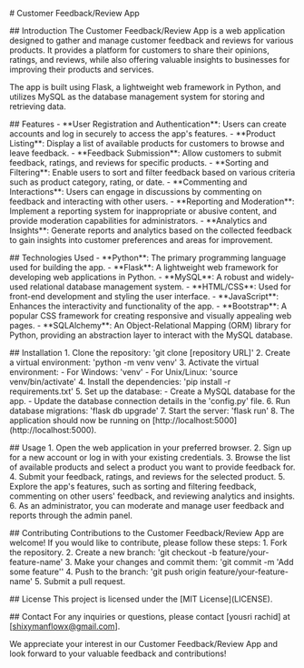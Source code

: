 \# Customer Feedback/Review App

\## Introduction The Customer Feedback/Review App is a web application designed to gather and manage customer feedback and reviews for various products. It provides a platform for customers to share their opinions, ratings, and reviews, while also offering valuable insights to businesses for improving their products and services.

The app is built using Flask, a lightweight web framework in Python, and utilizes MySQL as the database management system for storing and retrieving data.

\## Features - \*\*User Registration and Authentication\*\*: Users can create accounts and log in securely to access the app's features. - \*\*Product Listing\*\*: Display a list of available products for customers to browse and leave feedback. - \*\*Feedback Submission\*\*: Allow customers to submit feedback, ratings, and reviews for specific products. - \*\*Sorting and Filtering\*\*: Enable users to sort and filter feedback based on various criteria such as product category, rating, or date. - \*\*Commenting and Interactions\*\*: Users can engage in discussions by commenting on feedback and interacting with other users. - \*\*Reporting and Moderation\*\*: Implement a reporting system for inappropriate or abusive content, and provide moderation capabilities for administrators. - \*\*Analytics and Insights\*\*: Generate reports and analytics based on the collected feedback to gain insights into customer preferences and areas for improvement.

\## Technologies Used - \*\*Python\*\*: The primary programming language used for building the app. - \*\*Flask\*\*: A lightweight web framework for developing web applications in Python. - \*\*MySQL\*\*: A robust and widely-used relational database management system. - \*\*HTML/CSS\*\*: Used for front-end development and styling the user interface. - \*\*JavaScript\*\*: Enhances the interactivity and functionality of the app. - \*\*Bootstrap\*\*: A popular CSS framework for creating responsive and visually appealing web pages. - \*\*SQLAlchemy\*\*: An Object-Relational Mapping (ORM) library for Python, providing an abstraction layer to interact with the MySQL database.

\## Installation 1. Clone the repository: 'git clone \[repository URL\]' 2. Create a virtual environment: 'python -m venv venv' 3. Activate the virtual environment: - For Windows: 'venv' - For Unix/Linux: 'source venv/bin/activate' 4. Install the dependencies: 'pip install -r requirements.txt' 5. Set up the database: - Create a MySQL database for the app. - Update the database connection details in the 'config.py' file. 6. Run database migrations: 'flask db upgrade' 7. Start the server: 'flask run' 8. The application should now be running on \[http://localhost:5000\](http://localhost:5000).

\## Usage 1. Open the web application in your preferred browser. 2. Sign up for a new account or log in with your existing credentials. 3. Browse the list of available products and select a product you want to provide feedback for. 4. Submit your feedback, ratings, and reviews for the selected product. 5. Explore the app's features, such as sorting and filtering feedback, commenting on other users' feedback, and reviewing analytics and insights. 6. As an administrator, you can moderate and manage user feedback and reports through the admin panel.

\## Contributing Contributions to the Customer Feedback/Review App are welcome! If you would like to contribute, please follow these steps: 1. Fork the repository. 2. Create a new branch: 'git checkout -b feature/your-feature-name' 3. Make your changes and commit them: 'git commit -m 'Add some feature'' 4. Push to the branch: 'git push origin feature/your-feature-name' 5. Submit a pull request.

\## License This project is licensed under the \[MIT License\](LICENSE).

\## Contact For any inquiries or questions, please contact \[yousri rachid\] at \[shixymanflowx@gmail.com\].

We appreciate your interest in our Customer Feedback/Review App and look forward to your valuable feedback and contributions!

